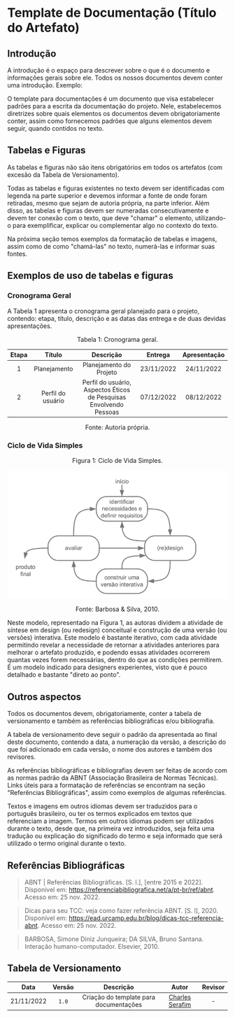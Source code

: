 # Template de Documentação (Título do Artefato)

## Introdução

A introdução é o espaço para descrever sobre o que é o documento e informações gerais sobre ele. Todos os nossos documentos devem conter uma introdução. Exemplo:

O template para documentações é um documento que visa estabelecer padrões para a escrita da documentação do projeto. Nele, estabelecemos diretrizes sobre quais elementos os documentos devem obrigatoriamente conter, assim como fornecemos padrões que alguns elementos devem seguir, quando contidos no texto.

## Tabelas e Figuras

As tabelas e figuras não são itens obrigatórios em todos os artefatos (com excesão da Tabela de Versionamento).

Todas as tabelas e figuras existentes no texto devem ser identificadas com legenda na parte superior e devemos informar a fonte de onde foram retiradas, mesmo que sejam de autoria própria, na parte inferior. Além disso, as tabelas e figuras devem ser numeradas consecutivamente e devem ter conexão com o texto, que deve "chamar" o elemento, utilizando-o para exemplificar, explicar ou complementar algo no contexto do texto.

Na próxima seção temos exemplos da formatação de tabelas e imagens, assim como de como "chamá-las" no texto, numerá-las e informar suas fontes.

## Exemplos de uso de tabelas e figuras

### Cronograma Geral

A Tabela 1 apresenta o cronograma geral planejado para o projeto, contendo: etapa, título, descrição e as datas das entrega e de duas devidas apresentações.

<div style="text-align: center">
<p>Tabela 1: Cronograma geral. </p>
</div>

| Etapa |      Título       |                             Descrição                              |  Entrega   | Apresentação |
| :---: | :---------------: | :----------------------------------------------------------------: | :--------: | :----------: |
|   1   |    Planejamento   |                      Planejamento do Projeto                       | 23/11/2022 |  24/11/2022  |
|   2   | Perfil do usuário | Perfil do usuário, Aspectos Éticos de Pesquisas Envolvendo Pessoas | 07/12/2022 |  08/12/2022  |

<div style="text-align: center">
<p>Fonte: Autoria própria. </p>
</div>

### Ciclo de Vida Simples

<div style="text-align: center">
<p>Figura 1: Ciclo de Vida Simples. </p>
</div>

![Ciclo de Vida Simples](../media/processo_design/ciclo-de-vida-simples.png)

<div style="text-align: center">
<p>Fonte: Barbosa & Silva, 2010. </p>
</div>

Neste modelo, representado na Figura 1, as autoras dividem a atividade de síntese em design (ou redesign) conceitual e construção de uma versão (ou versões) interativa. Este modelo é bastante iterativo, com cada atividade permitindo revelar a necessidade de retornar a atividades anteriores para melhorar o artefato produzido, e podendo essas atividades ocorrerem quantas vezes forem necessárias, dentro do que as condições permitirem. É um modelo indicado para designers experientes, visto que é pouco detalhado e bastante "direto ao ponto".

## Outros aspectos

Todos os documentos devem, obrigatoriamente, conter a tabela de versionamento e também as referências bibliográficas e/ou bibliografia.

A tabela de versionamento deve seguir o padrão da apresentada ao final deste documento, contendo a data, a numeração da versão, a descrição do que foi adicionado em cada versão, o nome dos autores e também dos revisores.

As referências bibliográficas e bibliografias devem ser feitas de acordo com as normas padrão da ABNT (Associação Brasileira de Normas Técnicas). Links úteis para a formatação de referências se encontram na seção "Referências Bibliográficas", assim como exemplos de algumas referências.

Textos e imagens em outros idiomas devem ser traduzidos para o português brasileiro, ou ter os termos explicados em textos que referenciam a imagem. Termos em outros idiomas podem ser utilizados durante o texto, desde que, na primeira vez introduzidos, seja feita uma tradução ou explicação do significado do termo e seja informado que será utilizado o termo original durante o texto.

## Referências Bibliográficas

> ABNT | Referências Bibliográficas. [S. l.], [entre 2015 e 2022]. Disponível em: <https://referenciabibliografica.net/a/pt-br/ref/abnt>. Acesso em: 25 nov. 2022.

> Dicas para seu TCC: veja como fazer referência ABNT. [S. l], 2020. Disponível em: <https://ead.urcamp.edu.br/blog/dicas-tcc-referencia-abnt>. Acesso em: 25 nov. 2022.

> BARBOSA, Simone Diniz Junqueira; DA SILVA, Bruno Santana. Interação humano-computador. Elsevier, 2010.

## Tabela de Versionamento

|    Data    | Versão |                Descrição               |                         Autor                         | Revisor |
| :--------: | :----: | :------------------------------------: | :---------------------------------------------------: | :-----: |
| 21/11/2022 | `1.0`  | Criação do template para documentações | [Charles Serafim](https://github.com/charles-serafim) | - |
